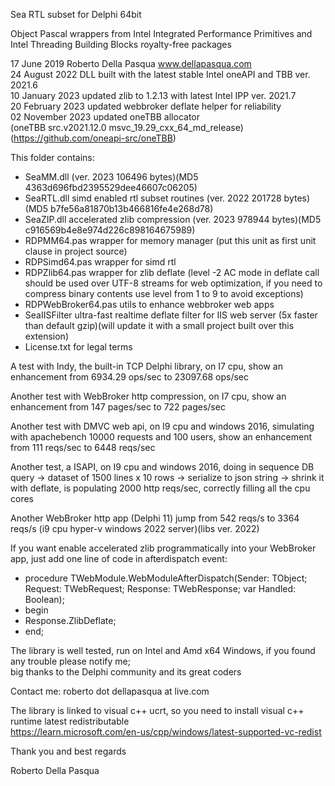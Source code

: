 Sea RTL subset for Delphi 64bit

Object Pascal wrappers from Intel Integrated Performance Primitives and Intel Threading Building Blocks royalty-free packages

17 June 2019 Roberto Della Pasqua www.dellapasqua.com<br>
24 August 2022 DLL built with the latest stable Intel oneAPI and TBB ver. 2021.6<br>
10 January 2023 updated zlib to 1.2.13 with latest Intel IPP ver. 2021.7<br>
20 February 2023 updated webbroker deflate helper for reliability<br>
02 November 2023 updated oneTBB allocator<br>(oneTBB src.v2021.12.0 msvc_19.29_cxx_64_md_release)<br>(https://github.com/oneapi-src/oneTBB)

This folder contains:

- SeaMM.dll (ver. 2023 106496 bytes)(MD5 4363d696fbd2395529dee46607c06205)
- SeaRTL.dll simd enabled rtl subset routines (ver. 2022 201728 bytes)(MD5 b7fe56a81870b13b466816fe4e268d78)
- SeaZIP.dll accelerated zlib compression (ver. 2023 978944 bytes)(MD5 c916569b4e8e974d226c898164675989) 
- RDPMM64.pas wrapper for memory manager (put this unit as first unit clause in project source)
- RDPSimd64.pas wrapper for simd rtl
- RDPZlib64.pas wrapper for zlib deflate (level -2 AC mode in deflate call should be used over UTF-8 streams for web optimization, if you need to compress binary contents use level from 1 to 9 to avoid exceptions)<br>
- RDPWebBroker64.pas utils to enhance webbroker web apps<br> 
- SeaIISFilter ultra-fast realtime deflate filter for IIS web server (5x faster than default gzip)(will update it with a small project built over this extension)
- License.txt for legal terms

A test with Indy, the built-in TCP Delphi library, on I7 cpu, show an enhancement from 6934.29 ops/sec to 23097.68 ops/sec

Another test with WebBroker http compression, on I7 cpu, show an enhancement from 147 pages/sec to 722 pages/sec

Another test with DMVC web api, on I9 cpu and windows 2016, simulating with apachebench 10000 requests and 100 users, show an enhancement from 111 reqs/sec to 6448 reqs/sec

Another test, a ISAPI, on I9 cpu and windows 2016, doing in sequence DB query -> dataset of 1500 lines x 10 rows -> serialize to json string -> shrink it with deflate, is populating 2000 http reqs/sec, correctly filling all the cpu cores

Another WebBroker http app (Delphi 11) jump from 542 reqs/s to 3364 reqs/s (i9 cpu hyper-v windows 2022 server)(libs ver. 2022)

If you want enable accelerated zlib programmatically into your WebBroker app, just add one line of code in afterdispatch event:

- procedure TWebModule.WebModuleAfterDispatch(Sender: TObject; Request: TWebRequest; Response: TWebResponse; var Handled: Boolean); 
- begin 
- Response.ZlibDeflate;
- end;

The library is well tested, run on Intel and Amd x64 Windows, if you found any trouble please notify me;<br>
big thanks to the Delphi community and its great coders<br>

Contact me: roberto dot dellapasqua at live.com

The library is linked to visual c++ ucrt, so you need to install visual c++ runtime latest redistributable<br>
https://learn.microsoft.com/en-us/cpp/windows/latest-supported-vc-redist

Thank you and best regards

Roberto Della Pasqua
